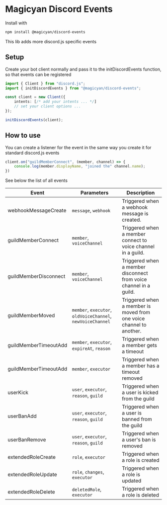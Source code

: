 # Magicyan Discord Events

Install with
```bash
npm install @magicyan/discord-events
```

This lib adds more discord.js specific events

## Setup
Create your bot client normally and pass it to the initDiscordEvents function, so that events can be registered

```ts
import { Client } from "discord.js";
import { initDiscordEvents } from "@magicyan/discord-events";

const client = new Client({
    intents: [/* add your intents ... */]
    // set your client options ...
});

initDiscordEvents(client);
```

## How to use
You can create a listener for the event in the same way you create it for standard discord.js events

```ts
client.on("guildMemberConnect", (member, channel) => {
    console.log(member.displayName, "joined the" channel.name);
})
```

See below the list of all events

| Event | Parameters | Description |
| ----- | --------- |------------ |
| webhookMessageCreate | `message`, `webhook` | Triggered when a webhook message is created. | 
| guildMemberConnect | `member`, `voiceChannel` | Triggered when a member connect to voice channel in a guild. |
| guildMemberDisconnect | `member`, `voiceChannel`  | Triggered when a member disconnect from voice channel in a guild. |
| guildMemberMoved | `member`, `executor`, `oldVoiceChannel`, `newVoiceChannel` | Triggered when a member is moved from one voice channel to another. |
| guildMemberTimeoutAdd | `member`, `executor`, `expireAt`, `reason` | Triggered when a member gets a timeout |
| guildMemberTimeoutAdd | `member`, `executor` | Triggered when a member has a timeout removed |
| userKick | `user`, `executor`, `reason`, `guild` | Triggered when a user is kicked from the guild |
| userBanAdd | `user`, `executor`, `reason`, `guild` | Triggered when a user is banned from the guild |
| userBanRemove | `user`, `executor`, `reason`, `guild` | Triggered when a user's ban is removed |
| extendedRoleCreate | `role`, `executor` | Triggered when a role is created |
| extendedRoleUpdate | `role`, `changes`, `executor` | Triggered when a role is updated |
| extendedRoleDelete | `deletedRole`, `executor` | Triggered when a role is deleted |
